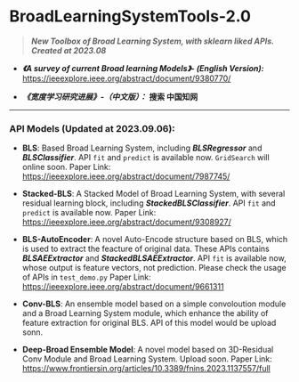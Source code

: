 # BroadLearningSystemTools-2.0



> ***New Toolbox of Broad Learning System, with sklearn liked APIs. Created at 2023.08***

* ***《A survey of current Broad learning Models》- (English Version):*** https://ieeexplore.ieee.org/abstract/document/9380770/

* ***《宽度学习研究进展》-（中文版）：*** **搜索 中国知网**

---

### API Models (Updated at 2023.09.06):

* **BLS**: Based Broad Learning System, including ***BLSRegressor*** and ***BLSClassifier***. API `fit` and `predict` is available now. `GridSearch` will online soon. Paper Link: https://ieeexplore.ieee.org/abstract/document/7987745/

* **Stacked-BLS**: A Stacked Model of Broad Learning System, with several residual learning block, including ***StackedBLSClassifier***. API `fit` and `predict` is available now. Paper Link: https://ieeexplore.ieee.org/abstract/document/9308927/

* **BLS-AutoEncoder**: A novel Auto-Encode structure based on BLS, which is used to extract the feacture of original data. These APIs contains ***BLSAEExtractor*** and ***StackedBLSAEExtractor***. API `fit` is available now, whose output is feature vectors, not prediction. Please check the usage of APIs in `test_demo.py` Paper Link: https://ieeexplore.ieee.org/abstract/document/9661311

* **Conv-BLS**: An ensemble model based on a simple convoloution module and a Broad Learning System module, which enhance the ability of feature extraction for original BLS. API of this model would be upload sonn.

* **Deep-Broad Ensemble Model**: A novel model based on 3D-Residual Conv Module and Broad Learning System. Upload soon. Paper Link: https://www.frontiersin.org/articles/10.3389/fnins.2023.1137557/full

